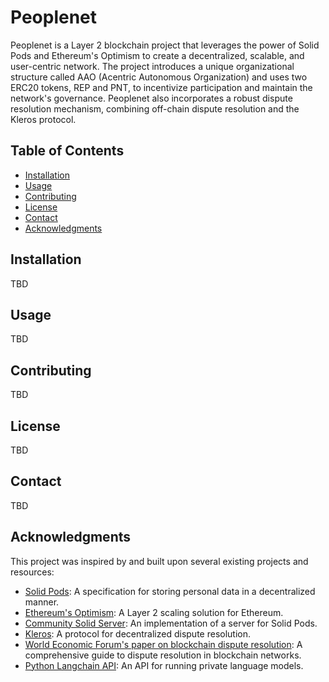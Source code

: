 # Peoplenet

Peoplenet is a Layer 2 blockchain project that leverages the power of Solid Pods and Ethereum's Optimism to create a decentralized, scalable, and user-centric network. The project introduces a unique organizational structure called AAO (Acentric Autonomous Organization) and uses two ERC20 tokens, REP and PNT, to incentivize participation and maintain the network's governance. Peoplenet also incorporates a robust dispute resolution mechanism, combining off-chain dispute resolution and the Kleros protocol.

## Table of Contents

- [Installation](#installation)
- [Usage](#usage)
- [Contributing](#contributing)
- [License](#license)
- [Contact](#contact)
- [Acknowledgments](#acknowledgments)

## Installation

TBD

## Usage

TBD

## Contributing

TBD

## License

TBD

## Contact

TBD

## Acknowledgments

This project was inspired by and built upon several existing projects and resources:

- [Solid Pods](https://solidproject.org/): A specification for storing personal data in a decentralized manner.
- [Ethereum's Optimism](https://github.com/ethereum-optimism/optimism): A Layer 2 scaling solution for Ethereum.
- [Community Solid Server](https://github.com/CommunitySolidServer/CommunitySolidServer): An implementation of a server for Solid Pods.
- [Kleros](https://docs.kleros.io/): A protocol for decentralized dispute resolution.
- [World Economic Forum's paper on blockchain dispute resolution](https://www3.weforum.org/docs/WEF_WP_Dispute_Resolution_for_Blockchain_2020.pdf): A comprehensive guide to dispute resolution in blockchain networks.
- [Python Langchain API](https://api.python.langchain.com/en/latest/api_reference.html): An API for running private language models.
